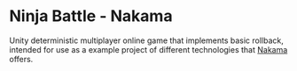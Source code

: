 # Ninja Battle - Nakama
Unity deterministic multiplayer online game that implements basic rollback, intended for use as a example project of different technologies that [Nakama](https://heroiclabs.com/) offers.
